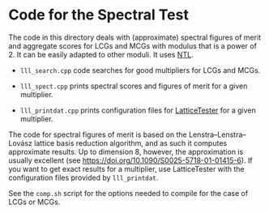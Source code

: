 Code for the Spectral Test
==========================

The code in this directory deals with (approximate) spectral figures of
merit and aggregate scores for LCGs and MCGs with modulus that is a power
of 2. It can be easily adapted to other moduli. It uses
[NTL](https://www.shoup.net/ntl/).

- `lll_search.cpp` code searches for good multipliers for LCGs and MCGs.

- `lll_spect.cpp` prints spectral scores and figures of merit for a given multiplier.

- `lll_printdat.cpp` prints configuration files for
  [LatticeTester](https://github.com/umontreal-simul/latticetester) for a
  given multiplier.

The code for spectral figures of merit is based on the
Lenstra–Lenstra–Lovász lattice basis reduction algorithm, and as such it
computes approximate results. Up to dimension 8, however, the
approximation is usually excellent (see
<https://doi.org/10.1090/S0025-5718-01-01415-6>). If you want to get exact
results for a multiplier, use LatticeTester with the configuration files
provided by `lll_printdat`.

See the `comp.sh` script for the options needed to compile for the 
case of LCGs or MCGs.
